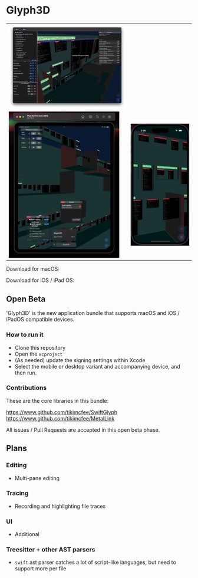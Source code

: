 # Glyph3D

<table>

<tr>
<td>
<img src="./repo_info/metal-v3-desktop-ide.png" width=600px />
</td>
</tr>

<tr>
<td>
<img src="./repo_info/metal-v3-ipad.png" width=300px />
</td>

<td>
<img src="./repo_info/metal-v3-iphone.png" width=300px />
</td>
</tr>

</table>

Download for macOS:

<Coming Soon>

Download for iOS / iPad OS:

<Coming Soon>

## Open Beta

'Glyph3D' is the new application bundle that supports macOS and iOS / iPadOS compatible devices.

### How to run it

- Clone this repository
- Open the `xcproject`
- (As needed) update the signing settings within Xcode
- Select the mobile or desktop variant and accompanying device, and then run.  

### Contributions

These are the core libraries in this bundle:

https://www.github.com/tikimcfee/SwiftGlyph
https://www.github.com/tikimcfee/MetalLink

All issues / Pull Requests are accepted in this open beta phase.

## Plans

### Editing
- Multi-pane editing

### Tracing
- Recording and highlighting file traces

### UI
- Additional

### Treesitter + other AST parsers
- `swift` ast parser catches a lot of script-like languages, but need to support more per file
